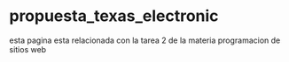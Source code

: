 # propuesta_texas_electronic
esta pagina esta relacionada con la tarea 2 de la materia programacion de sitios web
